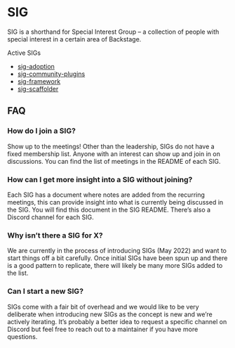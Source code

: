 # SIG

SIG is a shorthand for Special Interest Group – a collection of people with special interest in a certain area of Backstage.

Active SIGs

- [sig-adoption](./sig-adoption/README.md)
- [sig-community-plugins](./sig-community-plugins/README.md)
- [sig-framework](./sig-framework/README.md)
- [sig-scaffolder](./sig-scaffolder/README.md)

## FAQ

### How do I join a SIG?

Show up to the meetings! Other than the leadership, SIGs do not have a fixed membership list. Anyone with an interest can show up and join in on discussions. You can find the list of meetings in the README of each SIG.

### How can I get more insight into a SIG without joining?

Each SIG has a document where notes are added from the recurring meetings, this can provide insight into what is currently being discussed in the SIG. You will find this document in the SIG README. There’s also a Discord channel for each SIG.

### Why isn’t there a SIG for X?

We are currently in the process of introducing SIGs (May 2022) and want to start things off a bit carefully. Once initial SIGs have been spun up and there is a good pattern to replicate, there will likely be many more SIGs added to the list.

### Can I start a new SIG?

SIGs come with a fair bit of overhead and we would like to be very deliberate when introducing new SIGs as the concept is new and we’re actively iterating. It’s probably a better idea to request a specific channel on Discord but feel free to reach out to a maintainer if you have more questions.
